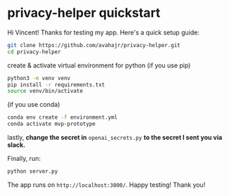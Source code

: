 # privacy-helper quickstart
Hi Vincent! Thanks for testing my app. Here's a quick setup guide:

```bash
git clone https://github.com/avahajr/privacy-helper.git
cd privacy-helper 
```
create & activate virtual environment for python 
(if you use pip)
```bash
python3 -m venv venv
pip install -r requirements.txt
source venv/bin/activate
```
(if you use conda)
```bash
conda env create -f environment.yml
conda activate mvp-prototype
```

lastly, **change the secret in**  `openai_secrets.py` **to the secret I sent you via slack.**

Finally, run:
```bash
python server.py
```
The app runs on `http://localhost:3000/`. Happy testing! Thank you!